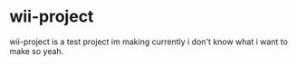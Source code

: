 # wii-project
wii-project is a test project im making currently i don't know what i want to make so yeah.
